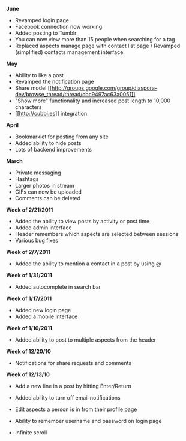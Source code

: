 **June**

* Revamped login page
* Facebook connection now working
* Added posting to Tumblr
* You can now view more than 15 people when searching for a tag
* Replaced aspects manage page with contact list page / Revamped (simplified) contacts management interface.

**May**

* Ability to like a post
* Revamped the notification page
* Share model [[http://groups.google.com/group/diaspora-dev/browse_thread/thread/cbc9497ac63a0051]]
* "Show more" functionality and increased post length to 10,000 characters
* [[http://cubbi.es]] integration

**April**

* Bookmarklet for posting from any site
* Added ability to hide posts
* Lots of backend improvements

**March**

* Private messaging
* Hashtags
* Larger photos in stream
* GIFs can now be uploaded
* Comments can be deleted

**Week of 2/21/2011**

* Added the ability to view posts by activity or post time
* Added admin interface
* Header remembers which aspects are selected between sessions
* Various bug fixes

**Week of 2/7/2011**

* Added the ability to mention a contact in a post by using @ 

**Week of 1/31/2011**

* Added autocomplete in search bar

**Week of 1/17/2011**

* Added new login page
* Added a mobile interface

**Week of 1/10/2011**

* Added ability to post to multiple aspects from the header

**Week of 12/20/10**

* Notifications for share requests and comments

**Week of 12/13/10**
 
* Add a new line in a post by hitting Enter/Return

* Added ability to turn off email notifications

* Edit aspects a person is in from their profile page

* Ability to remember username and password on login page

* Infinite scroll
